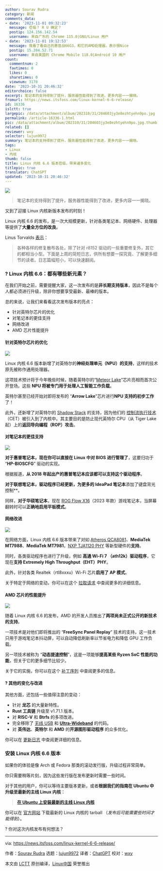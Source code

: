 ```yaml
---
author: Sourav Rudra
category: 新闻
comments_data:
- date: '2023-11-01 09:32:23'
  message: 莅临？ R U 确定？
  postip: 124.156.142.54
  username: 来自广东的 Chrome 115.0|GNU/Linux 用户
- date: '2023-11-01 19:12:53'
  message: 我看了看自己的惠普战66G3，和它的AMD处理器，表示很Nice
  postip: 15.204.52.71
  username: 来自美国的 Chrome Mobile 118.0|Android 10 用户
count:
  commentnum: 2
  favtimes: 0
  likes: 0
  sharetimes: 0
  viewnum: 3170
date: '2023-10-31 20:46:32'
editorchoice: false
excerpt: 笔记本的支持得到了提升，服务器性能得到了改进，更多内容一一揭晓。
fromurl: https://news.itsfoss.com/linux-kernel-6-6-release/
id: 16336
islctt: true
largepic: /data/attachment/album/202310/31/204603jy3e8ezhtyehn9po.jpg
permalink: /article-16336-1.html
pic: /data/attachment/album/202310/31/204603jy3e8ezhtyehn9po.jpg.thumb.jpg
related: []
reviewer: wxy
selector: lujun9972
summary: 笔记本的支持得到了提升，服务器性能得到了改进，更多内容一一揭晓。
tags:
- Linux
- 内核
thumb: false
title: Linux 内核 6.6 版本莅临，带来诸多变化
titlepic: true
translator: ChatGPT
updated: '2023-10-31 20:46:32'
---
```


![](/data/attachment/album/202310/31/204603jy3e8ezhtyehn9po.jpg)



> 
> 笔记本的支持得到了提升，服务器性能得到了改进，更多内容一一揭晓。
> 
> 
> 


又到了迎接 Linux 内核新版本发布的时刻！


Linux 内核 6.6 的发布，是一次大规模更新，针对各类笔记本、网络硬件、处理器等提供了**大量全方位的改良**。


Linus Torvalds [表示](https://lkml.iu.edu/hypermail/linux/kernel/2310.3/06370.html)：



> 
> 各种各样的修复散布各处，除了针对 r8152 驱动的一些重要修复外，其它的都相当小型。下面是上周的简短日志，供所有想要一探究竟、了解更多细节的读者。日志篇幅短小，可以快速翻阅。
> 
> 
> 


### ? Linux 内核 6.6：都有哪些新元素？


在我们开始之前，需要提醒大家，这一次发布的是**非长期支持版本**，因此不是每个人都必须进行升级，除非你想要享受最新、最棒的版本。


总的来说，让我们来看看这次发布版本的亮点：


* 针对英特尔芯片的优化
* 对笔记本的更佳支持
* 网络改进
* AMD 芯片性能提升


#### 针对英特尔芯片的优化


![](/data/attachment/album/202310/31/204634alrzd80mebeztnnp.png)


Linux 内核 6.6 版本新增了对英特尔的**神经处理单元（NPU）的支持**，这样的技术原先被称作通用处理器。


这项技术预计将于今年晚些时候，随着英特尔的“[Meteor Lake](https://www.intel.com/content/www/us/en/content-details/788851/meteor-lake-architecture-overview.html)”芯片亮相而首次公开登场。这些 **NPU 将被专门用于处理人工智能工作负载**。


英特尔甚至已经开始对即将发布的 “**Arrow Lake**”芯片进行**NPU 支持的初步工作**了！


此外，还新增了对英特尔的 [Shadow Stack](https://en.wikipedia.org/wiki/Shadow_stack) 的支持，因为他们的 [控制流执行技术](https://www.intel.com/content/www/us/en/developer/articles/technical/technical-look-control-flow-enforcement-technology.html)（CET）被引入到了内核中。其主要目的是防止现代英特尔 CPU（从 Tiger Lake 起）上的**返回导向编程（ROP）攻击**。


#### 对笔记本的更佳支持


![](/data/attachment/album/202310/31/204635nb3btutx6bhmx03e.png)


**对于惠普笔记本，现在你可以直接在 Linux 中对 BIOS 进行管理了**，这要归功于 “**HP-BIOSCFG**” 驱动的实现。


根据报道，**从 2018 年起出产的惠普笔记本应该都可以支持这个驱动程序**。


**对于联想笔记本，驱动程序已经更新，为更多的 IdeaPad 笔记本**添加了键盘背光控制\*\*。


同样，**对于华硕笔记本**，现在 [ROG Flow X16](https://rog.asus.com/laptops/rog-flow/rog-flow-x16-2023-series/spec/)（2023 年款）游戏笔记本，当屏幕翻转时可以**正确地启用平板模式**。


#### 网络改进


![](/data/attachment/album/202310/31/204636x5yq5ndv5spg5gbv.png)


在网络方面，Linux 内核 6.6 版本带来了对如 [Atheros QCA8081](https://www.qualcomm.com/products/internet-of-things/networking/wi-fi-networks/qca8081)、**MediaTek MT7988**、**MediaTek MT7981**，[NXP TJA1120 PHY](https://www.nxp.com/products/interfaces/ethernet-/automotive-ethernet-phys/tja1120-automotive-ethernet-phy-1000base-t1-asil-b-and-tc-10:TJA1120) 等新型硬件的**支持**。


同时，各类驱动程序也进行了升级，例如 **高通 Wi-Fi 7 （ath12k）驱动程序**，它现在**支持 Extremely High Throughput（EHT）PHY**。


此外，针对各类 Realtek（rtl8xxxu）Wi-Fi 芯片**启用了 AP 模式**。


关于特定于网络的变动，你可以在这个 [拉取请求](https://lore.kernel.org/lkml/20230829125950.39432-1-pabeni@redhat.com/) 中查阅更多的详细信息。


#### AMD 芯片的性能提升


![](/data/attachment/album/202310/31/204636mjfmj7zluojsbuob.png)


随着 Linux 内核 6.6 的发布，AMD 的开发人员推出了**两项尚未正式公开的新技术的支持**。


一项技术是对他们即将推出的 “**FreeSync Panel Replay**” 技术的支持，这一技术只用于游戏笔记本抖动屏，可以自动降低刷新率以节省电力和降低 GPU 工作负载。


另一项技术被称为 “**动态提速控制**”，这是一项能够**提高某些 Ryzen SoC 性能的功能**，但关于它的更多细节比较少。


关于它的实施，你可以在这个 [补丁序列](https://lore.kernel.org/lkml/20230420163140.14940-1-mario.limonciello@amd.com/T/#m38ab23d70d213ceb67440168b3f71ad2be3aa564) 中查阅更多的信息。


#### ?️ 其他的变化与改进


其他方面，还包括一些值得注意的变动：


* 针对 **龙芯** 的大量新特性。
* **Rust 工具链** 升级至 v1.71.1 版本。
* 对 **RISC-V** 和 **Btrfs** 的多项改进。
* 完全移除了 [无线 USB](https://en.wikipedia.org/wiki/Wireless_USB) 和 [**Ultra-Wideband**](https://en.wikipedia.org/wiki/Ultra-wideband) 的代码。
* 对 **英伟达**、**英特尔** 和 **AMD** 的**开源图形驱动程序** 的众多优化。


你可以在 [更新日志](https://cdn.kernel.org/pub/linux/kernel/v6.x/ChangeLog-6.6) 中查阅更详细的信息。


### 安装 Linux 内核 6.6 版本


如果你的体验是像 Arch 或 Fedora 那类的滚动发行版，升级过程非常简单。


你只需要稍等片刻，因为这些发行版在发布更新时需要一些时间。


对于其他的用户，你可以等待主要版本更新，或者**根据我们的指南在 Ubuntu 中升级至最新的主线 Linux 内核**：



> 
> **[在 Ubuntu 上安装最新的主线 Linux 内核](https://itsfoss.com/upgrade-linux-kernel-ubuntu/)**
> 
> 
> 


你可以在 [官方网站](https://www.kernel.org/) 下载最新的 Linux 内核的 tarball （*发布后可能需要些时间才能得到*）。


? 你对这次内核发布有何想法？




---


via: <https://news.itsfoss.com/linux-kernel-6-6-release/>


作者：[Sourav Rudra](https://news.itsfoss.com/author/sourav/) 选题：[lujun9972](https://github.com/lujun9972) 译者：[ChatGPT](https://linux.cn/lctt/ChatGPT) 校对：[wxy](https://github.com/wxy)


本文由 [LCTT](https://github.com/LCTT/TranslateProject) 原创编译，[Linux中国](https://linux.cn/) 荣誉推出